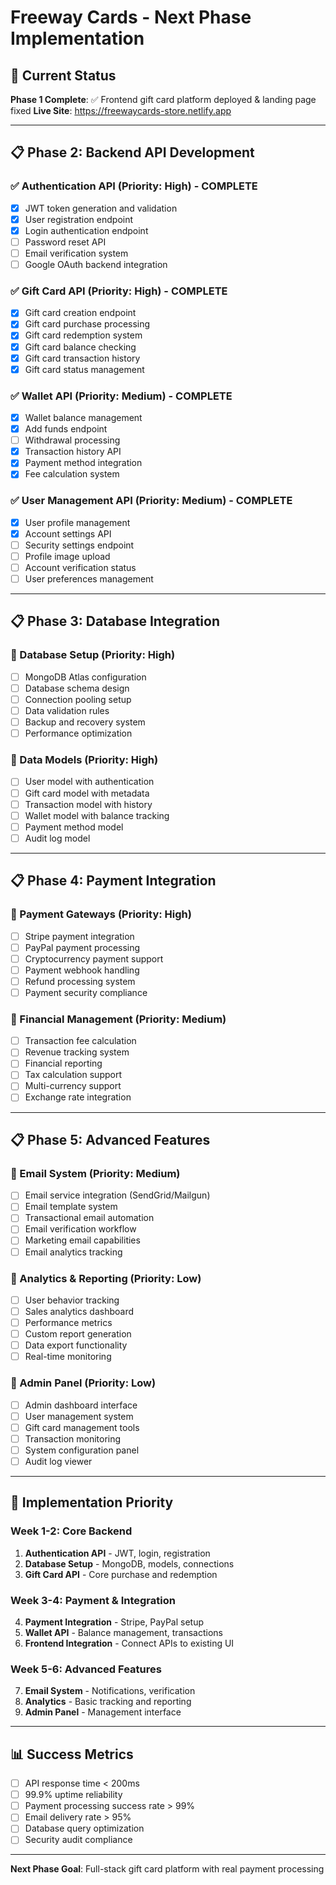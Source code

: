 # Freeway Cards - Next Phase Implementation

## 🎯 Current Status
**Phase 1 Complete**: ✅ Frontend gift card platform deployed & landing page fixed
**Live Site**: https://freewaycards-store.netlify.app

---

## 📋 Phase 2: Backend API Development

### ✅ Authentication API (Priority: High) - COMPLETE
- [x] JWT token generation and validation
- [x] User registration endpoint
- [x] Login authentication endpoint
- [ ] Password reset API
- [ ] Email verification system
- [ ] Google OAuth backend integration

### ✅ Gift Card API (Priority: High) - COMPLETE
- [x] Gift card creation endpoint
- [x] Gift card purchase processing
- [x] Gift card redemption system
- [x] Gift card balance checking
- [x] Gift card transaction history
- [x] Gift card status management

### ✅ Wallet API (Priority: Medium) - COMPLETE
- [x] Wallet balance management
- [x] Add funds endpoint
- [ ] Withdrawal processing
- [x] Transaction history API
- [x] Payment method integration
- [x] Fee calculation system

### ✅ User Management API (Priority: Medium) - COMPLETE
- [x] User profile management
- [x] Account settings API
- [ ] Security settings endpoint
- [ ] Profile image upload
- [ ] Account verification status
- [ ] User preferences management

---

## 📋 Phase 3: Database Integration

### 🔄 Database Setup (Priority: High)
- [ ] MongoDB Atlas configuration
- [ ] Database schema design
- [ ] Connection pooling setup
- [ ] Data validation rules
- [ ] Backup and recovery system
- [ ] Performance optimization

### 🔄 Data Models (Priority: High)
- [ ] User model with authentication
- [ ] Gift card model with metadata
- [ ] Transaction model with history
- [ ] Wallet model with balance tracking
- [ ] Payment method model
- [ ] Audit log model

---

## 📋 Phase 4: Payment Integration

### 🔄 Payment Gateways (Priority: High)
- [ ] Stripe payment integration
- [ ] PayPal payment processing
- [ ] Cryptocurrency payment support
- [ ] Payment webhook handling
- [ ] Refund processing system
- [ ] Payment security compliance

### 🔄 Financial Management (Priority: Medium)
- [ ] Transaction fee calculation
- [ ] Revenue tracking system
- [ ] Financial reporting
- [ ] Tax calculation support
- [ ] Multi-currency support
- [ ] Exchange rate integration

---

## 📋 Phase 5: Advanced Features

### 🔄 Email System (Priority: Medium)
- [ ] Email service integration (SendGrid/Mailgun)
- [ ] Email template system
- [ ] Transactional email automation
- [ ] Email verification workflow
- [ ] Marketing email capabilities
- [ ] Email analytics tracking

### 🔄 Analytics & Reporting (Priority: Low)
- [ ] User behavior tracking
- [ ] Sales analytics dashboard
- [ ] Performance metrics
- [ ] Custom report generation
- [ ] Data export functionality
- [ ] Real-time monitoring

### 🔄 Admin Panel (Priority: Low)
- [ ] Admin dashboard interface
- [ ] User management system
- [ ] Gift card management tools
- [ ] Transaction monitoring
- [ ] System configuration panel
- [ ] Audit log viewer

---

## 🚀 Implementation Priority

### Week 1-2: Core Backend
1. **Authentication API** - JWT, login, registration
2. **Database Setup** - MongoDB, models, connections
3. **Gift Card API** - Core purchase and redemption

### Week 3-4: Payment & Integration
4. **Payment Integration** - Stripe, PayPal setup
5. **Wallet API** - Balance management, transactions
6. **Frontend Integration** - Connect APIs to existing UI

### Week 5-6: Advanced Features
7. **Email System** - Notifications, verification
8. **Analytics** - Basic tracking and reporting
9. **Admin Panel** - Management interface

---

## 📊 Success Metrics

- [ ] API response time < 200ms
- [ ] 99.9% uptime reliability
- [ ] Payment processing success rate > 99%
- [ ] Email delivery rate > 95%
- [ ] Database query optimization
- [ ] Security audit compliance

---

**Next Phase Goal**: Full-stack gift card platform with real payment processing